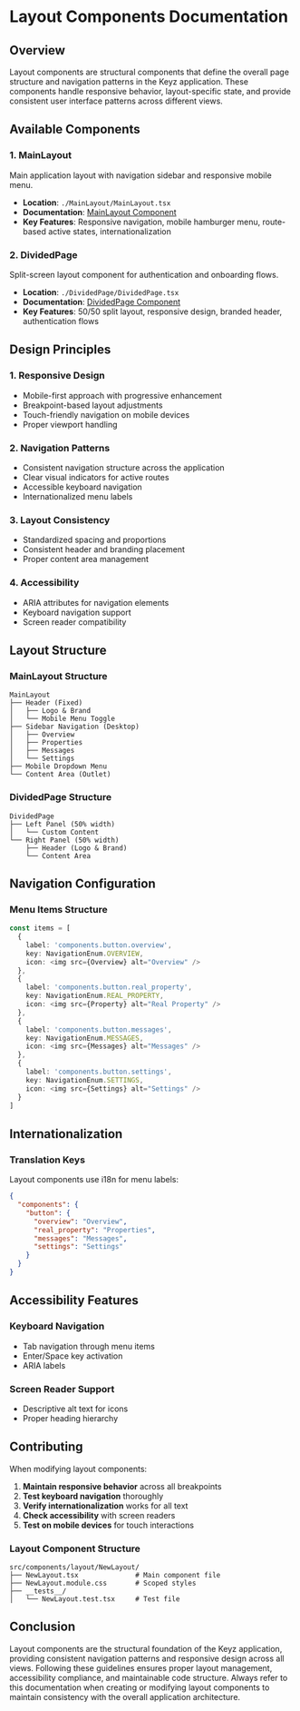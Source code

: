 # Layout Components Documentation

## Overview
Layout components are structural components that define the overall page structure and navigation patterns in the Keyz application. These components handle responsive behavior, layout-specific state, and provide consistent user interface patterns across different views.

## Available Components

### 1. MainLayout
Main application layout with navigation sidebar and responsive mobile menu.
- **Location**: `./MainLayout/MainLayout.tsx`
- **Documentation**: [MainLayout Component](./MainLayout/main-layout-component.md)
- **Key Features**: Responsive navigation, mobile hamburger menu, route-based active states, internationalization

### 2. DividedPage
Split-screen layout component for authentication and onboarding flows.
- **Location**: `./DividedPage/DividedPage.tsx`
- **Documentation**: [DividedPage Component](./DividedPage/divided-page-component.md)
- **Key Features**: 50/50 split layout, responsive design, branded header, authentication flows

## Design Principles

### 1. Responsive Design
- Mobile-first approach with progressive enhancement
- Breakpoint-based layout adjustments
- Touch-friendly navigation on mobile devices
- Proper viewport handling

### 2. Navigation Patterns
- Consistent navigation structure across the application
- Clear visual indicators for active routes
- Accessible keyboard navigation
- Internationalized menu labels

### 3. Layout Consistency
- Standardized spacing and proportions
- Consistent header and branding placement
- Proper content area management

### 4. Accessibility
- ARIA attributes for navigation elements
- Keyboard navigation support
- Screen reader compatibility

## Layout Structure

### MainLayout Structure
```
MainLayout
├── Header (Fixed)
│   ├── Logo & Brand
│   └── Mobile Menu Toggle
├── Sidebar Navigation (Desktop)
│   ├── Overview
│   ├── Properties
│   ├── Messages
│   └── Settings
├── Mobile Dropdown Menu
└── Content Area (Outlet)
```

### DividedPage Structure
```
DividedPage
├── Left Panel (50% width)
│   └── Custom Content
└── Right Panel (50% width)
    ├── Header (Logo & Brand)
    └── Content Area
```

## Navigation Configuration

### Menu Items Structure
```typescript
const items = [
  {
    label: 'components.button.overview',
    key: NavigationEnum.OVERVIEW,
    icon: <img src={Overview} alt="Overview" />
  },
  {
    label: 'components.button.real_property', 
    key: NavigationEnum.REAL_PROPERTY,
    icon: <img src={Property} alt="Real Property" />
  },
  {
    label: 'components.button.messages',
    key: NavigationEnum.MESSAGES,
    icon: <img src={Messages} alt="Messages" />
  },
  {
    label: 'components.button.settings',
    key: NavigationEnum.SETTINGS,
    icon: <img src={Settings} alt="Settings" />
  }
]
```

## Internationalization

### Translation Keys
Layout components use i18n for menu labels:

```json
{
  "components": {
    "button": {
      "overview": "Overview",
      "real_property": "Properties", 
      "messages": "Messages",
      "settings": "Settings"
    }
  }
}
```

## Accessibility Features

### Keyboard Navigation
- Tab navigation through menu items
- Enter/Space key activation
- ARIA labels

### Screen Reader Support
- Descriptive alt text for icons
- Proper heading hierarchy

## Contributing

When modifying layout components:

1. **Maintain responsive behavior** across all breakpoints
2. **Test keyboard navigation** thoroughly
3. **Verify internationalization** works for all text
4. **Check accessibility** with screen readers
5. **Test on mobile devices** for touch interactions

### Layout Component Structure
```
src/components/layout/NewLayout/
├── NewLayout.tsx              # Main component file
├── NewLayout.module.css       # Scoped styles
├── __tests__/
│   └── NewLayout.test.tsx     # Test file
```

## Conclusion
Layout components are the structural foundation of the Keyz application, providing consistent navigation patterns and responsive design across all views. Following these guidelines ensures proper layout management, accessibility compliance, and maintainable code structure. Always refer to this documentation when creating or modifying layout components to maintain consistency with the overall application architecture.